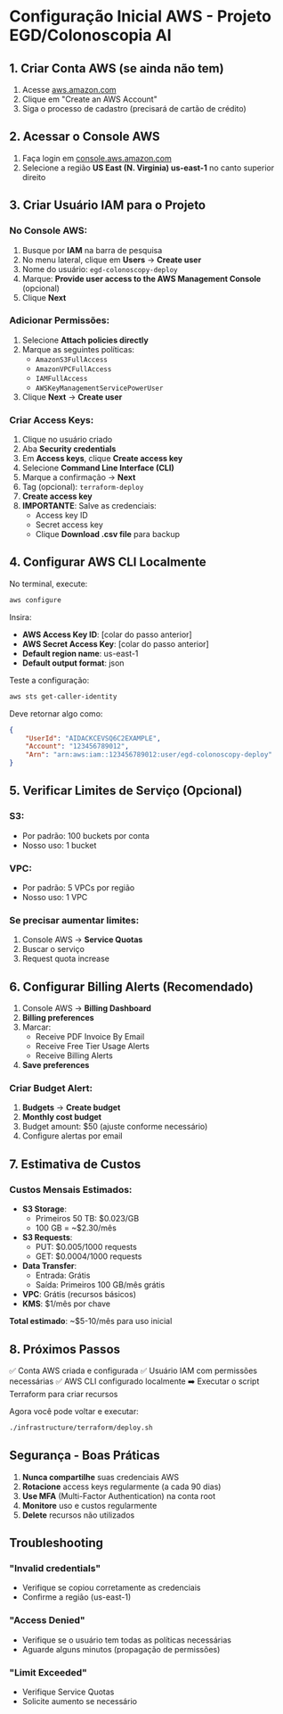 # Configuração Inicial AWS - Projeto EGD/Colonoscopia AI

## 1. Criar Conta AWS (se ainda não tem)
1. Acesse [aws.amazon.com](https://aws.amazon.com)
2. Clique em "Create an AWS Account"
3. Siga o processo de cadastro (precisará de cartão de crédito)

## 2. Acessar o Console AWS
1. Faça login em [console.aws.amazon.com](https://console.aws.amazon.com)
2. Selecione a região **US East (N. Virginia) us-east-1** no canto superior direito

## 3. Criar Usuário IAM para o Projeto

### No Console AWS:
1. Busque por **IAM** na barra de pesquisa
2. No menu lateral, clique em **Users** → **Create user**
3. Nome do usuário: `egd-colonoscopy-deploy`
4. Marque: **Provide user access to the AWS Management Console** (opcional)
5. Clique **Next**

### Adicionar Permissões:
1. Selecione **Attach policies directly**
2. Marque as seguintes políticas:
   - `AmazonS3FullAccess`
   - `AmazonVPCFullAccess` 
   - `IAMFullAccess`
   - `AWSKeyManagementServicePowerUser`
3. Clique **Next** → **Create user**

### Criar Access Keys:
1. Clique no usuário criado
2. Aba **Security credentials**
3. Em **Access keys**, clique **Create access key**
4. Selecione **Command Line Interface (CLI)**
5. Marque a confirmação → **Next**
6. Tag (opcional): `terraform-deploy`
7. **Create access key**
8. **IMPORTANTE**: Salve as credenciais:
   - Access key ID
   - Secret access key
   - Clique **Download .csv file** para backup

## 4. Configurar AWS CLI Localmente

No terminal, execute:
```bash
aws configure
```

Insira:
- **AWS Access Key ID**: [colar do passo anterior]
- **AWS Secret Access Key**: [colar do passo anterior]
- **Default region name**: us-east-1
- **Default output format**: json

Teste a configuração:
```bash
aws sts get-caller-identity
```

Deve retornar algo como:
```json
{
    "UserId": "AIDACKCEVSQ6C2EXAMPLE",
    "Account": "123456789012",
    "Arn": "arn:aws:iam::123456789012:user/egd-colonoscopy-deploy"
}
```

## 5. Verificar Limites de Serviço (Opcional)

### S3:
- Por padrão: 100 buckets por conta
- Nosso uso: 1 bucket

### VPC:
- Por padrão: 5 VPCs por região
- Nosso uso: 1 VPC

### Se precisar aumentar limites:
1. Console AWS → **Service Quotas**
2. Buscar o serviço
3. Request quota increase

## 6. Configurar Billing Alerts (Recomendado)

1. Console AWS → **Billing Dashboard**
2. **Billing preferences**
3. Marcar:
   - Receive PDF Invoice By Email
   - Receive Free Tier Usage Alerts
   - Receive Billing Alerts
4. **Save preferences**

### Criar Budget Alert:
1. **Budgets** → **Create budget**
2. **Monthly cost budget**
3. Budget amount: $50 (ajuste conforme necessário)
4. Configure alertas por email

## 7. Estimativa de Custos

### Custos Mensais Estimados:
- **S3 Storage**: 
  - Primeiros 50 TB: $0.023/GB
  - 100 GB = ~$2.30/mês
- **S3 Requests**: 
  - PUT: $0.005/1000 requests
  - GET: $0.0004/1000 requests
- **Data Transfer**: 
  - Entrada: Grátis
  - Saída: Primeiros 100 GB/mês grátis
- **VPC**: Grátis (recursos básicos)
- **KMS**: $1/mês por chave

**Total estimado**: ~$5-10/mês para uso inicial

## 8. Próximos Passos

✅ Conta AWS criada e configurada
✅ Usuário IAM com permissões necessárias
✅ AWS CLI configurado localmente
➡️ Executar o script Terraform para criar recursos

Agora você pode voltar e executar:
```bash
./infrastructure/terraform/deploy.sh
```

## Segurança - Boas Práticas

1. **Nunca compartilhe** suas credenciais AWS
2. **Rotacione** access keys regularmente (a cada 90 dias)
3. **Use MFA** (Multi-Factor Authentication) na conta root
4. **Monitore** uso e custos regularmente
5. **Delete** recursos não utilizados

## Troubleshooting

### "Invalid credentials"
- Verifique se copiou corretamente as credenciais
- Confirme a região (us-east-1)

### "Access Denied"
- Verifique se o usuário tem todas as políticas necessárias
- Aguarde alguns minutos (propagação de permissões)

### "Limit Exceeded"
- Verifique Service Quotas
- Solicite aumento se necessário